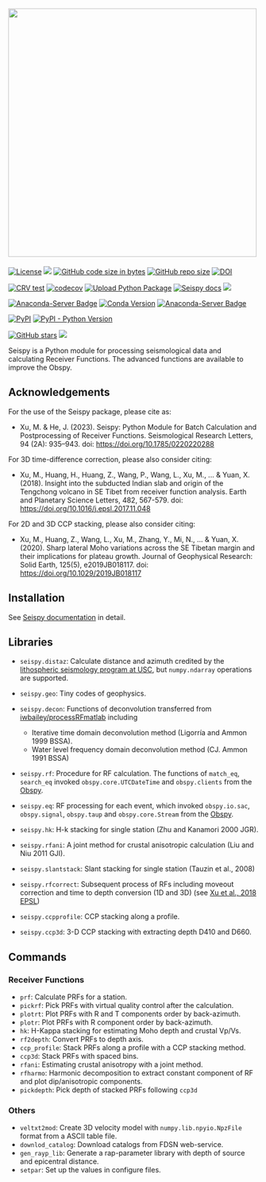 # <img src="https://user-images.githubusercontent.com/7437523/128596331-dc5c5e40-93e1-4d9e-b92d-9c53fe51145a.png" width="500"/> 


[![License](https://img.shields.io/github/license/xumi1993/seispy)]()
[![](https://img.shields.io/github/last-commit/xumi1993/seispy)]()
[![GitHub code size in bytes](https://img.shields.io/github/languages/code-size/xumi1993/seispy)]()
[![GitHub repo size](https://img.shields.io/github/repo-size/xumi1993/seispy)]()
[![DOI](https://zenodo.org/badge/41006349.svg)](https://zenodo.org/badge/latestdoi/41006349)

[![CRV test](https://github.com/xumi1993/seispy/actions/workflows/test.yml/badge.svg?branch=dev)](https://github.com/xumi1993/seispy/actions/workflows/test.yml)
[![codecov](https://codecov.io/gh/xumi1993/seispy/branch/dev/graph/badge.svg?token=XN3E3N6S3V)](https://codecov.io/gh/xumi1993/seispy)
[![Upload Python Package](https://github.com/xumi1993/seispy/actions/workflows/python-publish.yml/badge.svg)](https://github.com/xumi1993/seispy/actions/workflows/python-publish.yml)
[![Seispy docs](https://github.com/xumi1993/seispy/actions/workflows/doc_build.yml/badge.svg)](https://github.com/xumi1993/seispy/actions/workflows/doc_build.yml)
<a href="https://dev.azure.com/conda-forge/feedstock-builds/_build/latest?definitionId=13623&branchName=master">
  <img src="https://dev.azure.com/conda-forge/feedstock-builds/_apis/build/status/seispy-feedstock?branchName=master">
</a> 

[![Anaconda-Server Badge](https://anaconda.org/conda-forge/seispy/badges/version.svg)](https://anaconda.org/conda-forge/seispy)
[![Conda Version](https://img.shields.io/conda/vn/conda-forge/seispy.svg)](https://anaconda.org/conda-forge/seispy)
[![Anaconda-Server Badge](https://anaconda.org/conda-forge/seispy/badges/downloads.svg)](https://anaconda.org/conda-forge/seispy)

[![PyPI](https://img.shields.io/pypi/v/python-seispy)](https://pypi.org/project/python-seispy/)
[![PyPI - Python Version](https://img.shields.io/pypi/pyversions/python-seispy)](https://pypi.org/project/python-seispy/)

[![GitHub stars](https://img.shields.io/github/stars/xumi1993/seispy?style=social)]()
[![](https://img.shields.io/github/forks/xumi1993/seispy?style=social)]()


Seispy is a Python module for processing seismological data and calculating Receiver Functions. The advanced functions are available to improve the Obspy.

## Acknowledgements

For the use of the Seispy package, please cite as:

- Xu, M. & He, J. (2023). Seispy: Python Module for Batch Calculation and Postprocessing of Receiver Functions. Seismological Research Letters, 94 (2A): 935–943. doi: https://doi.org/10.1785/0220220288

For 3D time-difference correction, please also consider citing:

- Xu, M., Huang, H., Huang, Z., Wang, P., Wang, L., Xu, M., ... & Yuan, X. (2018). Insight into the subducted Indian slab and origin of the Tengchong volcano in SE Tibet from receiver function analysis. Earth and Planetary Science Letters, 482, 567-579. doi: https://doi.org/10.1016/j.epsl.2017.11.048

For 2D and 3D CCP stacking, please also consider citing:

- Xu, M., Huang, Z., Wang, L., Xu, M., Zhang, Y., Mi, N., ... & Yuan, X. (2020). Sharp lateral Moho variations across the SE Tibetan margin and their implications for plateau growth. Journal of Geophysical Research: Solid Earth, 125(5), e2019JB018117. doi: https://doi.org/10.1029/2019JB018117

## Installation

See [Seispy documentation](https://seispy.xumijian.me/installation.html) in detail.
 
## Libraries
- `seispy.distaz`: Calculate distance and azimuth credited by the [lithospheric seismology program at USC](http://www.seis.sc.edu/software/distaz/), but `numpy.ndarray` operations are supported.
- `seispy.geo`: Tiny codes of geophysics.
- `seispy.decon`: Functions of deconvolution transferred from [iwbailey/processRFmatlab](https://github.com/iwbailey/processRFmatlab) including
  - Iterative time domain deconvolution method (Ligorría and Ammon 1999 BSSA). 
  - Water level frequency domain deconvolution method (CJ. Ammon 1991 BSSA)
- `seispy.rf`: Procedure for RF calculation. The functions of `match_eq`, `search_eq` invoked `obspy.core.UTCDateTime` and `obspy.clients` from the [Obspy](https://docs.obspy.org/).
- `seispy.eq`: RF processing for each event, which invoked `obspy.io.sac`, `obspy.signal`, `obspy.taup` and `obspy.core.Stream` from the [Obspy](https://docs.obspy.org/).
- `seispy.hk`: H-k stacking for single station (Zhu and Kanamori 2000 JGR).
- `seispy.rfani`: A joint method for crustal anisotropic calculation (Liu and Niu 2011 GJI).
- `seispy.slantstack`: Slant stacking for single station (Tauzin et al., 2008)
- `seispy.rfcorrect`: Subsequent process of RFs including moveout correction and time to depth conversion (1D and 3D) (see [Xu et al., 2018 EPSL](https://www.sciencedirect.com/science/article/pii/S0012821X17306921?via%3Dihub))
- `seispy.ccpprofile`: CCP stacking along a profile.
- `seispy.ccp3d`: 3-D CCP stacking with extracting depth D410 and D660.

  [lithospheric seismology program at USC]: http://www.seis.sc.edu/software/distaz/
  [scikits-bootstrap]: https://github.com/cgevans/scikits-bootstrap
  [iwbailey/processRFmatlab]: https://github.com/iwbailey/processRFmatlab
  [Obspy]: https://docs.obspy.org/
  [Xu et al., 2018 EPSL]: https://www.sciencedirect.com/science/article/pii/S0012821X17306921?via%3Dihub


## Commands
### Receiver Functions
 * `prf`: Calculate PRFs for a station.
 * `pickrf`: Pick PRFs with virtual quality control after the calculation.
 * `plotrt`: Plot PRFs with R and T components order by back-azimuth.
 * `plotr`: Plot PRFs with R component order by back-azimuth.
 * `hk`: H-Kappa stacking for estimating Moho depth and crustal Vp/Vs.
 * `rf2depth`: Convert PRFs to depth axis.
 * `ccp_profile`: Stack PRFs along a profile with a CCP stacking method.
 * `ccp3d`: Stack PRFs with spaced bins.
 * `rfani`: Estimating crustal anisotropy with a joint method.
 * `rfharmo`: Harmonic decomposition to extract constant component of RF and plot dip/anisotropic components.
 * `pickdepth`: Pick depth of stacked PRFs following `ccp3d`

### Others
 * `veltxt2mod`: Create 3D velocity model with `numpy.lib.npyio.NpzFile` format from a ASCII table file.
 * `downlod_catalog`: Download catalogs from FDSN web-service.
 * `gen_rayp_lib`: Generate a rap-parameter library with depth of source and epicentral distance.
 * `setpar`: Set up the values in configure files.

